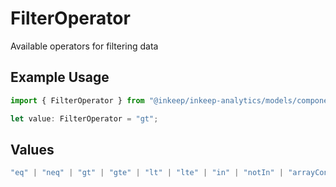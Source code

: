 # FilterOperator

Available operators for filtering data

## Example Usage

```typescript
import { FilterOperator } from "@inkeep/inkeep-analytics/models/components";

let value: FilterOperator = "gt";
```

## Values

```typescript
"eq" | "neq" | "gt" | "gte" | "lt" | "lte" | "in" | "notIn" | "arrayContains"
```